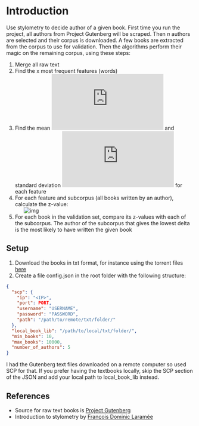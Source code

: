 # Introduction

Use stylometry to decide author of a given book.
First time you run the project, all authors from Project Gutenberg will be scraped. Then _n_ authors are selected and their corpus is downloaded. A few books are extracted from the corpus to use for validation. Then the algorithms perform their magic on the remaining corpus, using these steps:

1. Merge all raw text
2. Find the x most frequent features (words)
3. Find the mean ![img](http://latex.codecogs.com/svg.latex?%5Cmu) and standard deviation ![img](http://latex.codecogs.com/svg.latex?%5Csigma) for each feature
4. For each feature and subcorpus (all books written by an author), calculate the z-value:  
   &nbsp;&nbsp;&nbsp;&nbsp;&nbsp;&nbsp;![img](http://latex.codecogs.com/svg.latex?Z_{i}%3D\frac{C_{i}-\mu_{i}}{\sigma_{i}})
5. For each book in the validation set, compare its z-values with each of the subcorpus. The author of the subcorpus that gives the lowest delta is the most likely to have written the given book

## Setup

1. Download the books in txt format, for instance using the torrent files [here](https://www.gutenberg.org/wiki/Gutenberg:The_CD_and_DVD_Project#Downloading_Via_BitTorrent)
2. Create a file config.json in the root folder with the following structure:

```json
{
  "scp": {
    "ip": "<IP>",
    "port": PORT,
    "username": "USERNAME",
    "password": "PASSWORD",
    "path": "/path/to/remote/txt/folder/"
  },
  "local_book_lib": "/path/to/local/txt/folder/",
  "min_books": 10,
  "max_books": 10000,
  "number_of_authors": 5
}
```

I had the Gutenberg text files downloaded on a remote computer so used SCP for that. If you prefer having the textbooks locally, skip the SCP section of the JSON and add your local path to local_book_lib instead.

## References

- Source for raw text books is [Project Gutenberg](https://www.gutenberg.org/)
- Introduction to stylometry by [François Dominic Laramée](https://programminghistorian.org/en/lessons/introduction-to-stylometry-with-python#third-stylometric-test-john-burrows-delta-method-advanced)
